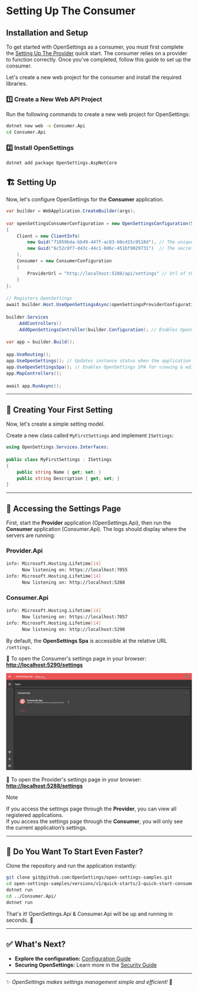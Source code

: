 # Setting Up The Consumer

## Installation and Setup

To get started with OpenSettings as a consumer, you must first complete the [Setting Up The Provider](quick-start-provider.md) quick start. The consumer relies on a provider to function correctly. Once you've completed, follow this guide to set up the consumer.

Let's create a new web project for the consumer and install the required libraries.

### 1️⃣ Create a New Web API Project

Run the following commands to create a new web project for OpenSettings:

```bash
dotnet new web -o Consumer.Api
cd Consumer.Api
```

### 2️⃣ Install OpenSettings
```sh
dotnet add package OpenSettings.AspNetCore
```

## 🏗 Setting Up

Now, let's configure OpenSettings for the **Consumer** application.

```csharp
var builder = WebApplication.CreateBuilder(args);

var openSettingsConsumerConfiguration = new OpenSettingsConfiguration(ServiceType.Consumer)
{
    Client = new ClientInfo(
        new Guid("71059bda-bb49-447f-ac83-60cd15c9518d"), // The unique identifier for the client.
        new Guid("6c52c9f7-d43c-44c1-8d6c-451bf9029731")  // The secret key for the client.
    ),
    Consumer = new ConsumerConfiguration
    {
        ProviderUrl = "http://localhost:5288/api/settings" // Url of the provider service.
    }
};

// Registers OpenSettings
await builder.Host.UseOpenSettingsAsync(openSettingsProviderConfiguration);

builder.Services
    .AddControllers()
    .AddOpenSettingsController(builder.Configuration); // Enables OpenSettings Controllers

var app = builder.Build();

app.UseRouting();
app.UseOpenSettings(); // Updates instance status when the application starts or stops.
app.UseOpenSettingsSpa(); // Enables OpenSettings SPA for viewing & editing settings.
app.MapControllers();

await app.RunAsync();
```

---

## 📌 Creating Your First Setting

Now, let's create a simple setting model.

Create a new class called `MyFirstSettings` and implement `ISettings`:

```csharp
using OpenSettings.Services.Interfaces;

public class MyFirstSettings : ISettings
{
    public string Name { get; set; }
    public string Description { get; set; }
}
```

---

## 🔎 Accessing the Settings Page  

First, start the **Provider** application (OpenSettings.Api), then run the **Consumer** application (Consumer.Api). The logs should display where the servers are running:

### Provider.Api
```bash
info: Microsoft.Hosting.Lifetime[14]
      Now listening on: https://localhost:7055
info: Microsoft.Hosting.Lifetime[14]
      Now listening on: http://localhost:5288
```  

### Consumer.Api
```bash
info: Microsoft.Hosting.Lifetime[14]
      Now listening on: https://localhost:7057
info: Microsoft.Hosting.Lifetime[14]
      Now listening on: http://localhost:5290
```  

By default, the **OpenSettings Spa** is accessible at the relative URL `/settings`.  

🔗 To open the Consumer's settings page in your browser: **[http://localhost:5290/settings](http://localhost:5290/settings)**

![Quick Start Consumer Spa](../assets/images/quick-start-consumer-spa.png)

🔗 To open the Provider's settings page in your browser: **[http://localhost:5288/settings](http://localhost:5288/settings)**

> [!NOTE]
> If you access the settings page through the **Provider**, you can view all registered applications.  
> If you access the settings page through the **Consumer**, you will only see the current application’s settings.  

---

## 🚀 Do You Want To Start Even Faster?  

Clone the repository and run the application instantly:  

```bash
git clone git@github.com:OpenSettings/open-settings-samples.git
cd open-settings-samples/versions/v1/quick-starts/2-quick-start-consumer/src/OpenSettings.Api/
dotnet run
cd ../Consumer.Api/
dotnet run
```

That's it! OpenSettings.Api & Consumer.Api will be up and running in seconds. 🎉  

---

## ✅ What's Next?

- **Explore the configuration:** [Configuration Guide](configuration-guide.md)
- **Securing OpenSettings:** Learn more in the [Security Guide](security-guide.md)

---

✨ *OpenSettings makes settings management simple and efficient!* 🚀
